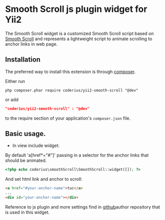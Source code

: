 Smooth Scroll js plugin widget for Yii2
=======================================
The Smooth Scroll widget is a customized Smooth Scroll script based on [Smooth Scroll](https://github.com/cferdinandi/smooth-scroll) and represents a lightweight script to animate scrolling to anchor links in web page.


Installation
------------
The preferred way to install this extension is through [composer](http://getcomposer.org/download/).

Either run

```
php composer.phar require coderius/yii2-smooth-scroll "@dev"
```

or add

```json
"coderius/yii2-smooth-scroll" : "@dev"
```

to the require section of your application's `composer.json` file.

Basic usage.
------------
* In view include widget:

By default 'a[href*="#"]' passing in a selector for the anchor links that should be animated.

```php
<?php echo coderius\smoothScroll\SmoothScroll::widget([]); ?>
```
And set html link and anchor to scroll:
```html
<a href="#your-anchor-name">tuc</a>
...
<div id="your-anchor-name"></div>

```

Reference to js plugin and more settings find in [github](https://github.com/cferdinandi/smooth-scroll)author repository that is used in this widget.